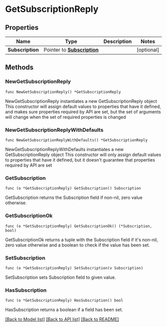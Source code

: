 # GetSubscriptionReply

## Properties

Name | Type | Description | Notes
------------ | ------------- | ------------- | -------------
**Subscription** | Pointer to [**Subscription**](Subscription.md) |  | [optional] 

## Methods

### NewGetSubscriptionReply

`func NewGetSubscriptionReply() *GetSubscriptionReply`

NewGetSubscriptionReply instantiates a new GetSubscriptionReply object
This constructor will assign default values to properties that have it defined,
and makes sure properties required by API are set, but the set of arguments
will change when the set of required properties is changed

### NewGetSubscriptionReplyWithDefaults

`func NewGetSubscriptionReplyWithDefaults() *GetSubscriptionReply`

NewGetSubscriptionReplyWithDefaults instantiates a new GetSubscriptionReply object
This constructor will only assign default values to properties that have it defined,
but it doesn't guarantee that properties required by API are set

### GetSubscription

`func (o *GetSubscriptionReply) GetSubscription() Subscription`

GetSubscription returns the Subscription field if non-nil, zero value otherwise.

### GetSubscriptionOk

`func (o *GetSubscriptionReply) GetSubscriptionOk() (*Subscription, bool)`

GetSubscriptionOk returns a tuple with the Subscription field if it's non-nil, zero value otherwise
and a boolean to check if the value has been set.

### SetSubscription

`func (o *GetSubscriptionReply) SetSubscription(v Subscription)`

SetSubscription sets Subscription field to given value.

### HasSubscription

`func (o *GetSubscriptionReply) HasSubscription() bool`

HasSubscription returns a boolean if a field has been set.


[[Back to Model list]](../README.md#documentation-for-models) [[Back to API list]](../README.md#documentation-for-api-endpoints) [[Back to README]](../README.md)


